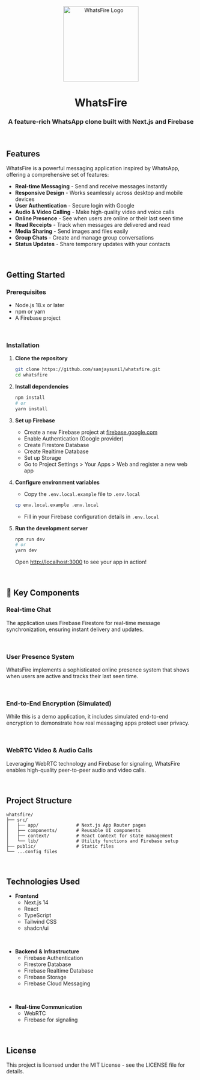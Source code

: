 <div align="center">
  <img src="public/logo.png" alt="WhatsFire Logo" width="200"/>
  <h1>WhatsFire</h1>
  <h3>A feature-rich WhatsApp clone built with Next.js and Firebase</h3>
</div>

<br>

## Features

WhatsFire is a powerful messaging application inspired by WhatsApp, offering a comprehensive set of features:

- **Real-time Messaging** - Send and receive messages instantly
- **Responsive Design** - Works seamlessly across desktop and mobile devices
- **User Authentication** - Secure login with Google
- **Audio & Video Calling** - Make high-quality video and voice calls
- **Online Presence** - See when users are online or their last seen time
- **Read Receipts** - Track when messages are delivered and read
- **Media Sharing** - Send images and files easily
- **Group Chats** - Create and manage group conversations
- **Status Updates** - Share temporary updates with your contacts

<br>

## Getting Started

### Prerequisites

- Node.js 18.x or later
- npm or yarn
- A Firebase project

<br>

### Installation

1. **Clone the repository**

   ```bash
   git clone https://github.com/sanjaysunil/whatsfire.git
   cd whatsfire
   ```

2. **Install dependencies**

   ```bash
   npm install
   # or
   yarn install
   ```

3. **Set up Firebase**

   - Create a new Firebase project at [firebase.google.com](https://firebase.google.com)
   - Enable Authentication (Google provider)
   - Create Firestore Database
   - Create Realtime Database
   - Set up Storage
   - Go to Project Settings > Your Apps > Web and register a new web app

4. **Configure environment variables**

   - Copy the `.env.local.example` file to `.env.local`
   ```bash
   cp env.local.example .env.local
   ```
   - Fill in your Firebase configuration details in `.env.local`

5. **Run the development server**

   ```bash
   npm run dev
   # or
   yarn dev
   ```

   Open [http://localhost:3000](http://localhost:3000) to see your app in action!

<br>

## 🌟 Key Components

### Real-time Chat

The application uses Firebase Firestore for real-time message synchronization, ensuring instant delivery and updates.

<br>

### User Presence System

WhatsFire implements a sophisticated online presence system that shows when users are active and tracks their last seen time.

<br>

### End-to-End Encryption (Simulated)

While this is a demo application, it includes simulated end-to-end encryption to demonstrate how real messaging apps protect user privacy.

<br>

### WebRTC Video & Audio Calls

Leveraging WebRTC technology and Firebase for signaling, WhatsFire enables high-quality peer-to-peer audio and video calls.

<br>

## Project Structure

```
whatsfire/
├── src/
│   ├── app/              # Next.js App Router pages
│   ├── components/       # Reusable UI components
│   ├── context/          # React Context for state management
│   └── lib/              # Utility functions and Firebase setup
├── public/               # Static files
└── ...config files
```

<br>

## Technologies Used

- **Frontend**
  - Next.js 14
  - React
  - TypeScript
  - Tailwind CSS
  - shadcn/ui

<br>

- **Backend & Infrastructure**
  - Firebase Authentication
  - Firestore Database
  - Firebase Realtime Database
  - Firebase Storage
  - Firebase Cloud Messaging

<br>

- **Real-time Communication**
  - WebRTC
  - Firebase for signaling

<br>

## License

This project is licensed under the MIT License - see the LICENSE file for details.
